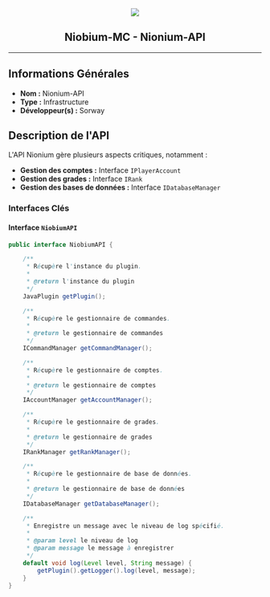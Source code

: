 <div align="center">
  <img src="https://media.discordapp.net/attachments/1126983627700457533/1252599705179783168/logo-2.png?ex=667376a1&is=66722521&hm=c1f20c90bf74e6269c4aeb266936fd8241763b54f7eee158e876c310fe954cd1&=&format=webp&quality=lossless"/>

  ## Niobium-MC - Nionium-API
</div>

---

## Informations Générales

- **Nom :** Nionium-API
- **Type :** Infrastructure
- **Développeur(s) :** Sorway

## Description de l'API

L'API Nionium gère plusieurs aspects critiques, notamment :

- **Gestion des comptes :** Interface `IPlayerAccount`
- **Gestion des grades :** Interface `IRank`
- **Gestion des bases de données :** Interface `IDatabaseManager`

### Interfaces Clés

#### Interface `NiobiumAPI`

```java
public interface NiobiumAPI {

    /**
     * Récupère l'instance du plugin.
     *
     * @return l'instance du plugin
     */
    JavaPlugin getPlugin();

    /**
     * Récupère le gestionnaire de commandes.
     *
     * @return le gestionnaire de commandes
     */
    ICommandManager getCommandManager();

    /**
     * Récupère le gestionnaire de comptes.
     *
     * @return le gestionnaire de comptes
     */
    IAccountManager getAccountManager();

    /**
     * Récupère le gestionnaire de grades.
     *
     * @return le gestionnaire de grades
     */
    IRankManager getRankManager();

    /**
     * Récupère le gestionnaire de base de données.
     *
     * @return le gestionnaire de base de données
     */
    IDatabaseManager getDatabaseManager();

    /**
     * Enregistre un message avec le niveau de log spécifié.
     *
     * @param level le niveau de log
     * @param message le message à enregistrer
     */
    default void log(Level level, String message) {
        getPlugin().getLogger().log(level, message);
    }
}


